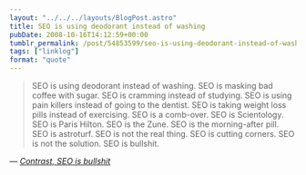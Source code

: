 ```yaml
---
layout: "../../../layouts/BlogPost.astro"
title: SEO is using deodorant instead of washing
pubDate: 2008-10-16T14:12:59+00:00
tumblr_permalink: /post/54853599/seo-is-using-deodorant-instead-of-washing-seo-is
tags: ["linklog"]
format: "quote"
---
```


> SEO is using deodorant instead of washing. SEO is masking bad coffee with sugar. SEO is cramming instead of studying. SEO is using pain killers instead of going to the dentist. SEO is taking weight loss pills instead of exercising. SEO is a comb-over. SEO is Scientology. SEO is Paris Hilton. SEO is the Zune. SEO is the morning-after pill. SEO is astroturf. SEO is not the real thing. SEO is cutting corners. SEO is not the solution. SEO is bullshit.

— <cite>[Contrast, _SEO is bullshit_](http://www.contrast.ie/blog/seo-is-bullshit/)</cite>
